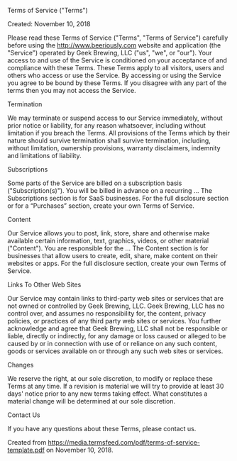 Terms of Service ("Terms")

Created: November 10, 2018

Please read these Terms of Service ("Terms", "Terms of Service") carefully before using the
http://www.beeriously.com website and 
application (the "Service") operated by Geek Brewing, LLC ("us", "we", or "our").
Your access to and use of the Service is conditioned on your acceptance of and compliance with
these Terms. These Terms apply to all visitors, users and others who access or use the Service.
By accessing or using the Service you agree to be bound by these Terms. If you disagree
with any part of the terms then you may not access the Service.

Termination

We may terminate or suspend access to our Service immediately, without prior notice or liability, for
any reason whatsoever, including without limitation if you breach the Terms.
All provisions of the Terms which by their nature should survive termination shall survive
termination, including, without limitation, ownership provisions, warranty disclaimers, indemnity and
limitations of liability.

Subscriptions

Some parts of the Service are billed on a subscription basis ("Subscription(s)"). You will be billed in
advance on a recurring ...
The Subscriptions section is for SaaS businesses. For the full disclosure section or for a
“Purchases” section, create your own Terms of Service.

Content

Our Service allows you to post, link, store, share and otherwise make available certain information,
text, graphics, videos, or other material ("Content"). You are responsible for the …
The Content section is for businesses that allow users to create, edit, share, make content on
their websites or apps. For the full disclosure section, create your own Terms of Service.

Links To Other Web Sites

Our Service may contain links to third-party web sites or services that are not owned or controlled
by Geek Brewing, LLC.
Geek Brewing, LLC has no control over, and assumes no responsibility for, the content,
privacy policies, or practices of any third party web sites or services. You further acknowledge and
agree that Geek Brewing, LLC shall not be responsible or liable, directly or indirectly, for any
damage or loss caused or alleged to be caused by or in connection with use of or reliance on any
such content, goods or services available on or through any such web sites or services.

Changes

We reserve the right, at our sole discretion, to modify or replace these Terms at any time. If a
revision is material we will try to provide at least 30 days' notice prior to any new terms
taking effect. What constitutes a material change will be determined at our sole discretion.

Contact Us

If you have any questions about these Terms, please contact us.

Created from https://media.termsfeed.com/pdf/terms-of-service-template.pdf on November 10, 2018.